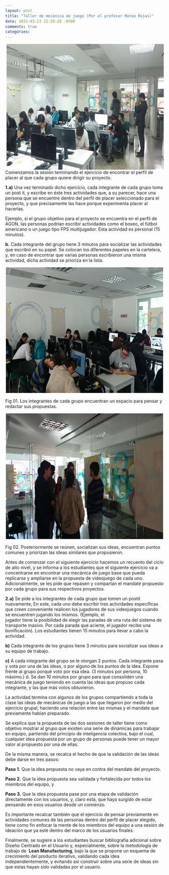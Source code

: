 ```yaml
---
layout: post
title: "Taller de mecánica de juego (Por el profesor Mateo Rojas)"
date: 2015-03-23 22:59:28 -0500
comments: true
categories: 
---
```

<img height="400" width="500" style="float: right;" src="/images/tallerparte4.JPG" />

Comenzamos la sesión terminando el ejercicio de encontrar el perfil de placer al que cada grupo quiere dirigir su proyecto.

**1.a)** Una vez terminado dicho ejercicio, cada integrante de cada grupo toma un post ­it, 
y escribe en éste tres actividades que, a su parecer, hace una persona que se encuentre 
dentro del perfil de placer seleccionado para el proyecto, y que precisamente las hace porque experimenta placer al 
hacerlas. 
<!--more-->
Ejemplo, sí el grupo objetivo para el proyecto se encuentra en el perfil de 
AGON, las personas podrían escribir actividades como el boxeo, el fútbol americano o 
un juego tipo FPS multijugador. Esta actividad es personal (15 minutos). 

**b.** Cada integrante del grupo tiene 3 minutos para socializar las actividades que 
escribió en su papel. Se colocan los diferentes papeles en la cartelera, y, en caso de 
encontrar que varias personas escribieron una misma actividad, dicha actividad se 
prioriza en la lista. 

<center>
<img height="400" width="500" style="float: center;" src="/images/tallerparte5.jpg" /> 
</center> 

Fig 01. Los integrantes de cada grupo encuentran un espacio para pensar y redactar sus propuestas. 

<center>
<img height="400" width="500" style="float: center;" src="/images/tallerparte6.JPG" /> 
</center> 

Fig 02. Posteriormente se reúnen, socializan sus ideas, encuentran puntos comunes y priorizan las ideas similares que propusieron.  

Antes de comenzar con el siguiente ejercicio hacemos un recuento del ciclo de alto nivel, y se 
informa a los estudiantes que el siguiente ejercicio va a concentrarse en encontrar una 
mecánica de juego base que pueda replicarse y ampliarse en la propuesta de videojuego de 
cada uno. Adicionalmente, se les pide que repasen y compartan el mandate propuesto por 
cada grupo para sus respectivos proyectos.  

**2.a)** Se pide a los integrantes de cada grupo que tomen un post­it nuevamente, En este, 
cada uno debe escribir tres actividades específicas que creen conveniente realicen los 
jugadores de sus videojuegos cuando se encuentren jugando los mismos. (Ejemplo, el  
jugador tiene la posibilidad de elegir las paradas de una ruta del sistema de transporte 
masivo. Por cada parada que acierte, el jugador recibe una bonificación). Los 
estudiantes tienen 15 minutos para llevar a cabo la actividad. 

**b)** Cada integrante de los grupos tiene 3 minutos para socializar sus ideas a su equipo 
de trabajo. 

**c)** A cada integrante del grupo se le otorgan 2 puntos. Cada integrante pasa y vota 
por una de las ideas, o por alguno de los puntos de la idea. Expone frente al grupo 
porqué votó por esa idea. (3 minutos por persona, 10 máximo.) 
d. Se dan 10 minutos por grupo para que consoliden una mecánica de juego teniendo 
en cuenta las ideas que propuso cada integrante, y las que más votos obtuvieron. 

La actividad termina con algunos de los grupos compartiendo a toda la clase las ideas 
de mecánicas de juego a las que llegaron por medio del ejercicio grupal, haciendo una 
relación entre las mismas y el mandate que previamente habían preparado.  
 
Se explica que la propuesta de las dos sesiones de taller tiene como objetivo mostrar al 
grupo que existen una serie de dinámicas para trabajar en equipo, partiendo del principio de 
inteligencia colectiva, bajo el cual, cualquier idea propuesta por un grupo de personas puede 
tener un mayor valor al propuesto por una de ellas. 

De la misma manera, se recalca el hecho de que la validación de las ideas debe darse en tres pasos: 

**Paso 1.** Que la idea propuesta no vaya en contra del mandate del proyecto. 

**Paso 2.** Que la idea propuesta sea validada y fortalecida por todos los miembros del equipo, y 

**Paso 3.** Que la idea propuesta pase por una etapa de validación directamente con los usuarios, y, claro está, que haya surgido de estar pensando en 
esos usuarios desde un comienzo. 
 
Es importante recalcar también que el ejercicio de 
pensar previamente en actividades comunes de las personas dentro del perfil de placer 
elegido, tiene como fin enfocar la mente de los miembros del equipo a una 
sesión de ideación que ya esté dentro del marco de los usuarios finales.   
 
Finalmente, se sugiere a los estudiantes buscar bibliografía adicional sobre​  Diseño Centrado 
en el Usuario​  y, especialmente, sobre la metodología de trabajo de ​ **Lean Manufacturing**,​  bajo 
la que se propone un esquema de crecimiento del producto iterativo, validando cada idea 
independientemente, y evitando así construir sobre una serie de ideas sin que estas hayan 
sido validadas por el usuario.
 


